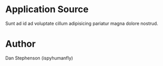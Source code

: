 # Application Source
Sunt ad id ad voluptate cillum adipisicing pariatur magna dolore nostrud.
# Author
Dan Stephenson (ispyhumanfly)